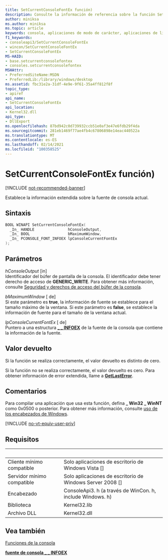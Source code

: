 ```yaml
---
title: SetCurrentConsoleFontEx función)
description: Consulte la información de referencia sobre la función SetCurrentConsoleFontEx, que establece la información extendida sobre la fuente de consola actual.
author: miniksa
ms.author: miniksa
ms.topic: article
keywords: consola, aplicaciones de modo de carácter, aplicaciones de línea de comandos, aplicaciones de terminal, API de consola
f1_keywords:
- consoleapi3/SetCurrentConsoleFontEx
- wincon/SetCurrentConsoleFontEx
- SetCurrentConsoleFontEx
MS-HAID:
- base.setcurrentconsolefontex
- consoles.setcurrentconsolefontex
MSHAttr:
- PreferredSiteName:MSDN
- PreferredLib:/library/windows/desktop
ms.assetid: fbc31e2a-31df-4e9e-9f61-35a4ff812f8f
topic_type:
- apiref
api_name:
- SetCurrentConsoleFontEx
api_location:
- Kernel32.dll
api_type:
- DllExport
ms.openlocfilehash: 87bd942c0d739932ccb51e0af3e47e6fdb29f4da
ms.sourcegitcommit: 281eb1469f77ae4fb4c67806898e14eac440522a
ms.translationtype: MT
ms.contentlocale: es-ES
ms.lasthandoff: 02/14/2021
ms.locfileid: "100358525"
---
```

# <a name="setcurrentconsolefontex-function"></a>SetCurrentConsoleFontEx función)

[!INCLUDE [not-recommended-banner](./includes/not-recommended-banner.md)]

Establece la información extendida sobre la fuente de consola actual.

## <a name="syntax"></a>Sintaxis

```C
BOOL WINAPI SetCurrentConsoleFontEx(
  _In_ HANDLE               hConsoleOutput,
  _In_ BOOL                 bMaximumWindow,
  _In_ PCONSOLE_FONT_INFOEX lpConsoleCurrentFontEx
);
```

## <a name="parameters"></a>Parámetros

*hConsoleOutput* \[in\]  
Identificador del búfer de pantalla de la consola. El identificador debe tener derecho de acceso de **GENERIC\_WRITE**. Para obtener más información, consulte [Seguridad y derechos de acceso del búfer de la consola](console-buffer-security-and-access-rights.md).

*bMaximumWindow* \[ de\]  
Si este parámetro es **true**, la información de fuente se establece para el tamaño máximo de la ventana. Si este parámetro es **false**, se establece la información de fuente para el tamaño de la ventana actual.

*lpConsoleCurrentFontEx* \[ de\]  
Puntero a una estructura [**\_ \_ INFOEX**](console-font-infoex.md) de la fuente de la consola que contiene la información de la fuente.

## <a name="return-value"></a>Valor devuelto

Si la función se realiza correctamente, el valor devuelto es distinto de cero.

Si la función no se realiza correctamente, el valor devuelto es cero. Para obtener información de error extendida, llame a [**GetLastError**](/windows/win32/api/errhandlingapi/nf-errhandlingapi-getlasterror).

## <a name="remarks"></a>Comentarios

Para compilar una aplicación que usa esta función, defina **\_ Win32 \_ WinNT** como 0x0500 o posterior. Para obtener más información, consulte [uso de los encabezados de Windows](/windows/win32/winprog/using-the-windows-headers).

[!INCLUDE [no-vt-equiv-user-priv](./includes/no-vt-equiv-user-priv.md)]

## <a name="requirements"></a>Requisitos

| &nbsp; | &nbsp; |
|-|-|
| Cliente mínimo compatible | Solo aplicaciones de escritorio de Windows Vista \[\] |
| Servidor mínimo compatible | Solo aplicaciones de escritorio de Windows Server 2008 \[\] |
| Encabezado | ConsoleApi3. h (a través de WinCon. h, include Windows. h) |
| Biblioteca | Kernel32.lib |
| Archivo DLL | Kernel32.dll |

## <a name="see-also"></a>Vea también

[Funciones de la consola](console-functions.md)

[**fuente de consola \_ \_ INFOEX**](console-font-infoex.md)